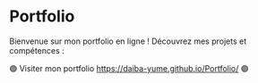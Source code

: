 # Portfolio 

Bienvenue sur mon portfolio en ligne ! Découvrez mes projets et compétences : 


🟣 Visiter mon portfolio 
https://daiba-yume.github.io/Portfolio/ 🟣
